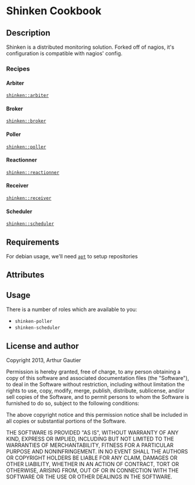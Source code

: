 # Shinken Cookbook

## Description
Shinken is a distributed monitoring solution. Forked off of nagios, it's
configuration is compatible with nagios' config.

### Recipes 

#### Arbiter
[``shinken::arbiter``](recipes/arbiter.html)

#### Broker
[``shinken::broker``](recipes/broker.html)

#### Poller
[``shinken::poller``](recipes/poller.html)

#### Reactionner
[``shinken::reactionner``](recipes/reactionner.html)

#### Receiver
[``shinken::receiver``](recipes/receiver.html)

#### Scheduler
[``shinken::scheduler``](recipes/scheduler.html)

## Requirements
For debian usage, we'll need [``apt``](../apt/README.html) to setup repositories

## Attributes

## Usage

There is a number of roles which are available to you:

 - ``shinken-poller``
 - ``shinken-scheduler``

## License and author

Copyright 2013, Arthur Gautier

Permission is hereby granted, free of charge, to any person obtaining
a copy of this software and associated documentation files (the
"Software"), to deal in the Software without restriction, including
without limitation the rights to use, copy, modify, merge, publish,
distribute, sublicense, and/or sell copies of the Software, and to
permit persons to whom the Software is furnished to do so, subject to
the following conditions:

The above copyright notice and this permission notice shall be
included in all copies or substantial portions of the Software.

THE SOFTWARE IS PROVIDED "AS IS", WITHOUT WARRANTY OF ANY KIND,
EXPRESS OR IMPLIED, INCLUDING BUT NOT LIMITED TO THE WARRANTIES OF
MERCHANTABILITY, FITNESS FOR A PARTICULAR PURPOSE AND
NONINFRINGEMENT. IN NO EVENT SHALL THE AUTHORS OR COPYRIGHT HOLDERS BE
LIABLE FOR ANY CLAIM, DAMAGES OR OTHER LIABILITY, WHETHER IN AN ACTION
OF CONTRACT, TORT OR OTHERWISE, ARISING FROM, OUT OF OR IN CONNECTION
WITH THE SOFTWARE OR THE USE OR OTHER DEALINGS IN THE SOFTWARE.

